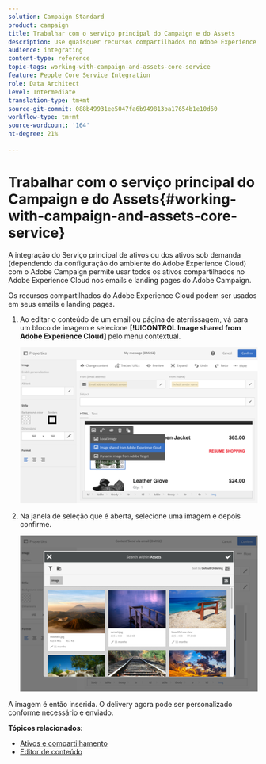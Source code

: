 ```yaml
---
solution: Campaign Standard
product: campaign
title: Trabalhar com o serviço principal do Campaign e do Assets
description: Use quaisquer recursos compartilhados no Adobe Experience Cloud em suas mensagens e landing pages da Adobe Campaign graças à integração do Serviço principal de ativos .
audience: integrating
content-type: reference
topic-tags: working-with-campaign-and-assets-core-service
feature: People Core Service Integration
role: Data Architect
level: Intermediate
translation-type: tm+mt
source-git-commit: 088b49931ee5047fa6b949813ba17654b1e10d60
workflow-type: tm+mt
source-wordcount: '164'
ht-degree: 21%

---
```



# Trabalhar com o serviço principal do Campaign e do Assets{#working-with-campaign-and-assets-core-service}

A integração do Serviço principal de ativos ou dos ativos sob demanda (dependendo da configuração do ambiente do Adobe Experience Cloud) com o Adobe Campaign permite usar todos os ativos compartilhados no Adobe Experience Cloud nos emails e landing pages do Adobe Campaign.

Os recursos compartilhados do Adobe Experience Cloud podem ser usados em seus emails e landing pages.

1. Ao editar o conteúdo de um email ou página de aterrissagem, vá para um bloco de imagem e selecione **[!UICONTROL Image shared from Adobe Experience Cloud]** pelo menu contextual.

   ![](assets/dam_insert_image_dce.png)

1. Na janela de seleção que é aberta, selecione uma imagem e depois confirme.

   ![](assets/dam_shared_image_selection.png)

A imagem é então inserida. O delivery agora pode ser personalizado conforme necessário e enviado.

**Tópicos relacionados:**

* [Ativos e compartilhamento](https://docs.adobe.com/content/help/pt-BR/core-services/interface/assets/experience-cloud-assets.html)
* [Editor de conteúdo](../../designing/using/personalization.md#example-email-personalization)

